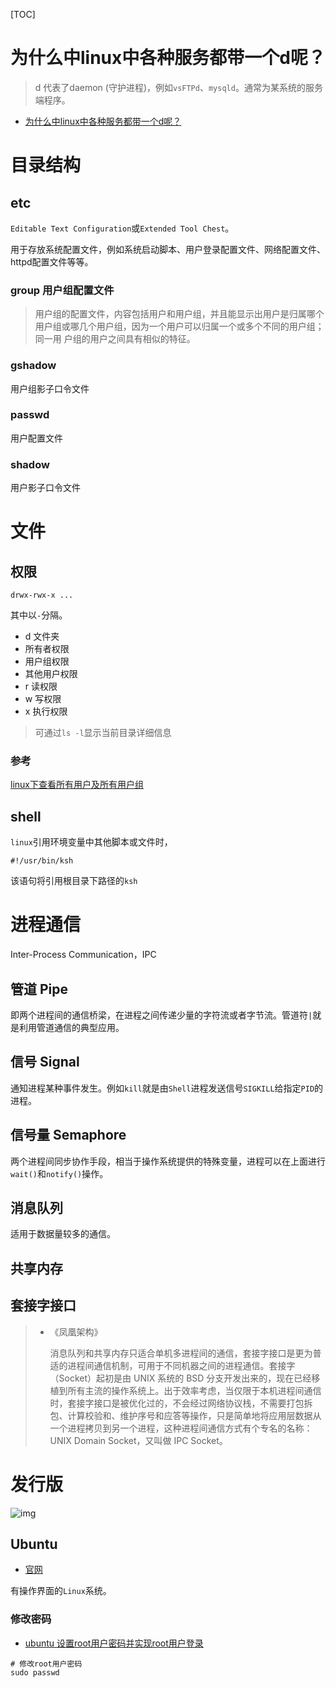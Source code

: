 [TOC]

# 为什么中linux中各种服务都带一个d呢？

> d 代表了daemon (守护进程)，例如`vsFTPd`、`mysqld`。通常为某系统的服务端程序。

- [为什么中linux中各种服务都带一个d呢？](https://blog.csdn.net/comeoncomputer/article/details/78681193)

# 目录结构

## etc

`Editable Text Configuration`或`Extended Tool Chest`。

用于存放系统配置文件，例如系统启动脚本、用户登录配置文件、网络配置文件、httpd配置文件等等。

### group 用户组配置文件

> 用户组的配置文件，内容包括用户和用户组，并且能显示出用户是归属哪个用户组或哪几个用户组，因为一个用户可以归属一个或多个不同的用户组；同一用 户组的用户之间具有相似的特征。

### gshadow

用户组影子口令文件

### passwd

用户配置文件

### shadow

用户影子口令文件

# 文件

## 权限

``` shell
drwx-rwx-x ...
```

其中以`-`分隔。

- d 文件夹
- 所有者权限
- 用户组权限
- 其他用户权限
- r 读权限
- w 写权限
- x 执行权限

> 可通过`ls -l`显示当前目录详细信息

### 参考

[linux下查看所有用户及所有用户组](https://www.cnblogs.com/pengyunjing/p/8543026.html)

## shell

`linux`引用环境变量中其他脚本或文件时，

``` shell
#!/usr/bin/ksh
```

该语句将引用根目录下路径的`ksh`

# 进程通信

Inter-Process Communication，IPC

## 管道 Pipe

即两个进程间的通信桥梁，在进程之间传递少量的字符流或者字节流。管道符`|`就是利用管道通信的典型应用。

## 信号 Signal

通知进程某种事件发生。例如`kill`就是由`Shell`进程发送信号`SIGKILL`给指定`PID`的进程。

## 信号量 Semaphore

两个进程间同步协作手段，相当于操作系统提供的特殊变量，进程可以在上面进行`wait()`和`notify()`操作。

## 消息队列

适用于数据量较多的通信。

## 共享内存

## 套接字接口

> - 《凤凰架构》
>
>   消息队列和共享内存只适合单机多进程间的通信，套接字接口是更为普适的进程间通信机制，可用于不同机器之间的进程通信。套接字（Socket）起初是由 UNIX 系统的 BSD 分支开发出来的，现在已经移植到所有主流的操作系统上。出于效率考虑，当仅限于本机进程间通信时，套接字接口是被优化过的，不会经过网络协议栈，不需要打包拆包、计算校验和、维护序号和应答等操作，只是简单地将应用层数据从一个进程拷贝到另一个进程，这种进程间通信方式有个专名的名称：UNIX Domain Socket，又叫做 IPC Socket。

# 发行版

![img](.\images\linux\version.jpeg)

## Ubuntu

- [官网](http://old-releases.ubuntu.com/)

有操作界面的`Linux`系统。

### 修改密码

- [ubuntu 设置root用户密码并实现root用户登录](https://segmentfault.com/a/1190000018164314)

``` shell
# 修改root用户密码
sudo passwd
```

